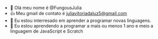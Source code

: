 - 👋 Olá meu nome é @FungousJulia
- :+1: Meu gmail de contato é juliavitoriadaluz5@gmail.com
- 👀 Eu estou interresado em aprender a programar novas linguagens.
- 🌱 Eu estou aprendendo a programar a mais ou menos 1 ano e meio a linguagem de JavaScript e Scratch
<!---
FungousJulia/FungousJulia is a ✨ special ✨ repository because its `README.md` (this file) appears on your GitHub profile.
You can click the Preview link to take a look at your changes.
--->
